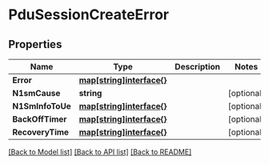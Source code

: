 # PduSessionCreateError

## Properties
Name | Type | Description | Notes
------------ | ------------- | ------------- | -------------
**Error** | [**map[string]interface{}**](object.md) |  | 
**N1smCause** | **string** |  | [optional] 
**N1SmInfoToUe** | [**map[string]interface{}**](object.md) |  | [optional] 
**BackOffTimer** | [**map[string]interface{}**](object.md) |  | [optional] 
**RecoveryTime** | [**map[string]interface{}**](object.md) |  | [optional] 

[[Back to Model list]](../README.md#documentation-for-models) [[Back to API list]](../README.md#documentation-for-api-endpoints) [[Back to README]](../README.md)


